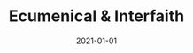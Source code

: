 ---
title: Ecumenical & Interfaith
description: Brief description of this section
cover: ecumenical.jpg
date: 2021-01-01
---